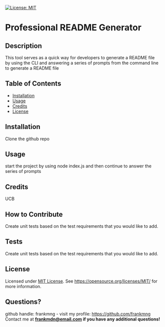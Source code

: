 [![License: MIT](https://img.shields.io/badge/License-MIT-yellow.svg)](https://opensource.org/licenses/MIT)

# Professional README Generator

## Description
This tool serves as a quick way for developers to generate a README file by using the CLI and answering a series of prompts from the command line to generate a README file

## Table of Contents
- [Installation](#installation)
- [Usage](#usage)
- [Credits](#credits)
- [License](#license)

## Installation
Clone the github repo

## Usage
start the project by using node index.js and then continue to answer the series of prompts

## Credits
UCB

## How to Contribute
Create unit tests based on the test requirements that you would like to add.

## Tests
Create unit tests based on the test requirements that you would like to add.

## License
Licensed under <a href="https://opensource.org/licenses/MIT/">MIT License<a>.
See https://opensource.org/licenses/MIT/ for more information.

## Questions?

github handle: frankmng - visit my profile: https://github.com/frankmng<br>
Contact me at <strong>frankmdn@email.com<strong> if you have any additional questions!
